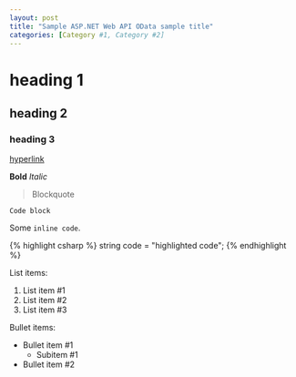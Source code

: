 ```yaml
---
layout: post
title: "Sample ASP.NET Web API OData sample title"
categories: [Category #1, Category #2]
---
```


# heading 1
## heading 2
### heading 3

[hyperlink](http://www.odata.org)

**Bold**
*Italic*

> Blockquote

```
Code block
```

Some `inline code`.

{% highlight csharp %}
string code = "highlighted code";
{% endhighlight %}

List items: 

 1. List item #1
 2. List item #2
 3. List item #3

Bullet items:

 - Bullet item #1
	 - Subitem #1
 - Bullet item #2


